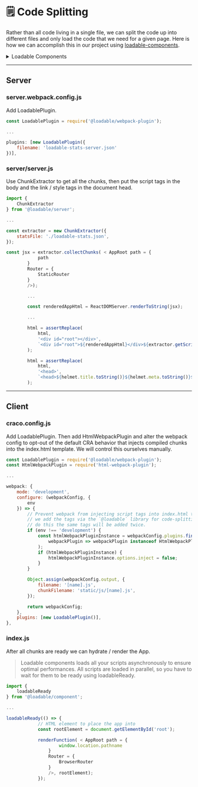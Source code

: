# 🗒 Code Splitting

Rather than all code living in a single file, we can split the code up into different files and only load the code that we need for a given page. Here is how we can accomplish this in our project using [loadable-components](https://loadable-components.com/docs/server-side-rendering/).

<details>

<summary>Loadable Components</summary>

**Server Side Rendering**

**Install**

```
npm install @loadable/server && npm install --save-dev @loadable/babel-plugin @loadable/webpack-plugin# or using yarnyarn add @loadable/server && yarn add --dev @loadable/babel-plugin @loadable/webpack-plugin
```

**Guide**

\*\*1. Install `@loadable/babel-plugin` \*\*

**.babelrc**

```
{  "plugins": ["@loadable/babel-plugin"]}
```

\*\*2. Install `@loadable/webpack-plugin` \*\*

**webpack.config.js**

```
const LoadablePlugin = require('@loadable/webpack-plugin')module.exports = {  // ...  plugins: [new LoadablePlugin()],}
```

**3. Setup `ChunkExtractor` server-side**

```
import { ChunkExtractor } from '@loadable/server'// This is the stats file generated by webpack loadable pluginconst statsFile = path.resolve('../dist/loadable-stats.json')// We create an extractor from the statsFileconst extractor = new ChunkExtractor({ statsFile })// Wrap your application using "collectChunks"const jsx = extractor.collectChunks(<YourApp />)// Render your applicationconst html = renderToString(jsx)// You can now collect your script tagsconst scriptTags = extractor.getScriptTags() // or extractor.getScriptElements();// You can also collect your "preload/prefetch" linksconst linkTags = extractor.getLinkTags() // or extractor.getLinkElements();// And you can even collect your style tags (if you use "mini-css-extract-plugin")const styleTags = extractor.getStyleTags() // or extractor.getStyleElements();
```

**4. Add `loadableReady` client-side**

Loadable components loads all your scripts asynchronously to ensure optimal performances. All scripts are loaded in parallel, so you have to wait for them to be ready using `loadableReady` .

```
import { loadableReady } from '@loadable/component'loadableReady(() => {  const root = document.getElementById('main')  hydrate(<App />, root)})
```

**🚀** [**Checkout the complete example in this repository**](https://github.com/gregberge/loadable-components/tree/master/examples/server-side-rendering)

**Collecting chunks**

The basic API goes as follows:

```
import { renderToString } from 'react-dom/server'import { ChunkExtractor } from '@loadable/server'const statsFile = path.resolve('../dist/loadable-stats.json')const extractor = new ChunkExtractor({ statsFile })const html = renderToString(extractor.collectChunks(<YourApp />))const scriptTags = extractor.getScriptTags() // or extractor.getScriptElements();
```

The `collectChunks` method wraps your element in a provider. Optionally you can use the `ChunkExtractorManager` provider directly, instead of this method. Just make sure not to use it on the client-side.

```
import { renderToString } from 'react-dom/server'import { ChunkExtractor, ChunkExtractorManager } from '@loadable/server'const statsFile = path.resolve('../dist/loadable-stats.json')const extractor = new ChunkExtractor({ statsFile })const html = renderToString(  <ChunkExtractorManager extractor={extractor}>    <YourApp />  </ChunkExtractorManager>,)const scriptTags = extractor.getScriptTags() // or extractor.getScriptElements();
```

The `extractor.getScriptTags()` returns a string of multiple `<script>` tags marked as "async". You have to wait for them to be ready using `loadableReady` .

Alternatively the `ChunkExtractor` also has a `getScriptElements()` method that returns an array of React elements.

**Streaming rendering**

Loadable is compatible with streaming rendering, if you use it you have to include script when the stream is complete.

```
import { renderToNodeStream } from 'react-dom/server'import { ChunkExtractor } from '@loadable/server'// if you're using express.js, you'd have access to the response object "res"// typically you'd want to write some preliminary HTML, since React doesn't handle thisres.write('<html><head><title>Test</title></head><body>')const statsFile = path.resolve('../dist/loadable-stats.json')const chunkExtractor = new ChunkExtractor({ statsFile })const jsx = chunkExtractor.collectChunks(<YourApp />)const stream = renderToNodeStream(jsx)// you'd then pipe the stream into the response object until it's donestream.pipe(res, { end: false })// and finalize the response with closing HTMLstream.on('end', () =>  res.end(`${chunkExtractor.getScriptTags()}</body></html>`),)
```

Streaming rendering is not compatible with prefetch `<link>` tags.

**Prefetching**

[Webpack prefetching](https://webpack.js.org/guides/code-splitting/#prefetching-preloading-modules) is supported out of the box by Loadable. [`<link rel="preload">` and `<link rel="prefetch">` ](https://css-tricks.com/prefetching-preloading-prebrowsing/)can be added directly server-side to improve performances.

```
import path from 'path'import { ChunkExtractor, ChunkExtractorManager } from '@loadable/server'const statsFile = path.resolve('../dist/loadable-stats.json')const extractor = new ChunkExtractor({ statsFile })const jsx = extractor.collectChunks(<YourApp />)const html = renderToString(jsx)const linkTags = extractor.getLinkTags() // or chunkExtractor.getLinkElements();const html = `<html>  <head>${linkTags}</head>  <body>    <div id="root">${html}</div>  </body></html>`
```

It only works with `renderToString` API. Since `<link>` must be added in the `<head>` , you can't do it using `renderToNodeStream` .

**CSS**

Extracted CSS using plugins like ["mini-css-extract-plugin"](https://github.com/webpack-contrib/mini-css-extract-plugin) are automatically collected, you can get them using `getStyleTags` or `getStyleElements` .

```
import { renderToString } from 'react-dom/server'import { ChunkExtractor } from '@loadable/server'const statsFile = path.resolve('../dist/loadable-stats.json')const extractor = new ChunkExtractor({ statsFile })const html = renderToString(extractor.collectChunks(<YourApp />))const styleTags = extractor.getStyleTags() // or extractor.getStyleElements();
```

**Disable SSR on a specific loadable**

Disable SSR on a specific loadable component with `ssr: false` :

```
import loadable from '@loadable/component'// This dynamic import will not be processed server-sideconst Other = loadable(() => import('./Other'), { ssr: false })
```

**Override `stats.publicPath` at runtime**

To override `stats.publicPath` at runtime, pass in a custom `publicPath` to the `ChunkExtractor` constructor:

```
import { ChunkExtractor } from '@loadable/server'const statsFile = path.resolve('../dist/loadable-stats.json')const extractor = new ChunkExtractor({  statsFile,  publicPath: 'https://cdn.example.org/v1.1.0/',})
```

\*\* `ChunkExtractor` entrypoints\*\*

When running your build, notice `@loadable/webpack-plugin` generates a file called `loadable-stats.json` , which contains information about all your entries and chuncks from webpack.

Once that's in place, `ChunkExtractor` will be responsible of finding your entries into this file.

The default behaviour of webpack, is to create an asset called `main.js` if no named entry is specified, like so.

**webpack.config.js**

```
module.exports = {  entry: './src/index.js',  // ...}
```

[Checkout webpack's entry naming configuration](https://webpack.js.org/configuration/entry-context/#naming).

`ChunkExtractor` will try to find your `main.js` , and will look into `loadable-stats.json` to confirm it's there.

If for instance, your wish is to get a different named entry, you will need to pass an `entrypoints` option.

```
const extractor = new ChunkExtractor({  statsFile,  entrypoints: ['client'], // array of webpack entries (default: ['main'])})
```

**Using your own stats file**

By default, the webpack plugin adds an asset to the webpack build called `loadable-stats.json` . This contains the result of running webpack's [`stats.toJson()` ](https://webpack.js.org/api/node/#statstojsonoptions)with the following options:

```
{  hash: true,  publicPath: true,  assets: true,  chunks: false,  modules: false,  source: false,  errorDetails: false,  timings: false,}
```

`stats.toJson()` is an expensive operation, and it can significantly slow down webpack watching recompiles. If you already have a webpack stats file in your build that includes the necessary options, you may choose to use your existing stats object instead of creating a new one. You can do this as follows:

* pass your existing stats object into [`ChunkExtractor`](https://loadable-components.com/docs/api-loadable-server/#chunkextractor) via the `stats` option
* disable both the `outputAsset` and `writeToDisk` options in the [webpack plugin](https://loadable-components.com/docs/api-loadable-webpack-plugin/#loadableplugin) to prevent it from calling `stats.toJson()`

</details>

***

## Server

### server.webpack.config.js

Add LoadablePlugin.

```js
const LoadablePlugin = require('@loadable/webpack-plugin');

...

plugins: [new LoadablePlugin({
    filename: 'loadable-stats-server.json'
})],
```

### server/server.js

Use ChunkExtractor to get all the chunks, then put the script tags in the body and the link / style tags in the document head.

```js
import {
    ChunkExtractor
} from '@loadable/server';

...

const extractor = new ChunkExtractor({
    statsFile: './loadable-stats.json',
});

const jsx = extractor.collectChunks( < AppRoot path = {
            path
        }
        Router = {
            StaticRouter
        }
        />);

        ...

        const renderedAppHtml = ReactDOMServer.renderToString(jsx);

        ...

        html = assertReplace(
            html,
            '<div id="root"></div>',
            `<div id="root">${renderedAppHtml}</div>${extractor.getScriptTags()}`
        );

        html = assertReplace(
            html,
            '<head>',
            `<head>${helmet.title.toString()}${helmet.meta.toString()}${helmet.link.toString()}${extractor.getLinkTags()}${extractor.getStyleTags()}`
        );
```

***

## Client

### craco.config.js

Add LoadablePlugin. Then add HtmlWebpackPlugin and alter the webpack config to opt-out of the default CRA behavior that injects compiled chunks into the index.html template. We will control this ourselves manually.

```js
const LoadablePlugin = require('@loadable/webpack-plugin');
const HtmlWebpackPlugin = require('html-webpack-plugin');

...

webpack: {
    mode: 'development',
    configure: (webpackConfig, {
        env
    }) => {
        // Prevent webpack from injecting script tags into index.html template because
        // we add the tags via the `@loadable` library for code-splitting. If we didn't
        // do this the same tags will be added twice.
        if (env !== 'development') {
            const htmlWebpackPluginInstance = webpackConfig.plugins.find(
                webpackPlugin => webpackPlugin instanceof HtmlWebpackPlugin
            );
            if (htmlWebpackPluginInstance) {
                htmlWebpackPluginInstance.options.inject = false;
            }
        }

        Object.assign(webpackConfig.output, {
            filename: '[name].js',
            chunkFilename: 'static/js/[name].js',
        });

        return webpackConfig;
    },
    plugins: [new LoadablePlugin()],
},
```

### index.js

After all chunks are ready we can hydrate / render the App.

> Loadable components loads all your scripts asynchronously to ensure optimal performances. All scripts are loaded in parallel, so you have to wait for them to be ready using loadableReady.

```js
import {
    loadableReady
} from '@loadable/component';

...

loadableReady(() => {
            // HTML element to place the app into
            const rootElement = document.getElementById('root');

            renderFunction( < AppRoot path = {
                    window.location.pathname
                }
                Router = {
                    BrowserRouter
                }
                />, rootElement);
            });
```
